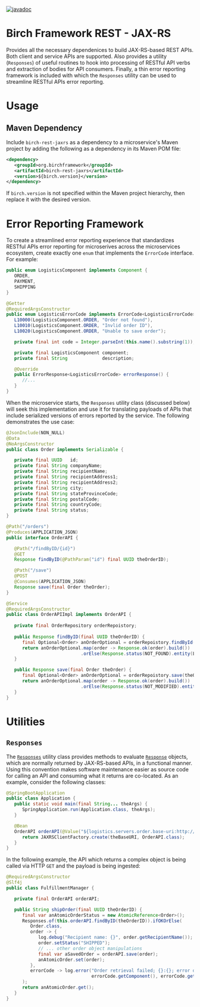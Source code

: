 [![javadoc](https://javadoc.io/badge2/org.birchframework/birch-rest-jaxrs/javadoc.svg)](https://javadoc.io/doc/org.birchframework/birch-rest-jaxrs)
# Birch Framework REST - JAX-RS
Provides all the necessary dependenices to build JAX-RS-based REST APIs.  Both client and service APIs are supported.  Also provides a utility (`Responses`) of useful
routines to hook into processing of RESTful API verbs and extraction of bodies for API consumers.  Finally, a thin error reporting framework is included with which
the `Responses` utility can be used to streamline RESTful APIs error reporting.

# Usage
## Maven Dependency
Include `birch-rest-jaxrs` as a dependency to a microservice's Maven project by adding the following as a dependency in its Maven POM file:
```xml
<dependency>
   <groupId>org.birchframework</groupId>
   <artifactId>birch-rest-jaxrs</artifactId>
   <version>${birch.version}</version>
</dependency>
```
If `birch.version` is not specified within the Maven project hierarchy, then replace it with the desired version.

# Error Reporting Framework
To create a streamlined error reporting experience that standardizes RESTful APIs error reporting for microserives across the microservices ecosystem, create
exactly one `enum` that implements the `ErrorCode` interface.  For example:
```java
public enum LogisticsComponent implements Component {
   ORDER,
   PAYMENT,
   SHIPPING
}

@Getter
@RequiredArgsConstructor
public enum LogisticsErrorCode implements ErrorCode<LogisticsErrorCode> {
   L10000(LogisticsComponent.ORDER, "Order not found"),
   L10010(LogisticsComponent.ORDER, "Invlid order ID"),
   L10020(LogisticsComponent.ORDER, "Unable to save order");

   private final int code = Integer.parseInt(this.name().substring(1));

   private final LogisticsComponent component;
   private final String             description;

   @Override
   public ErrorResponse<LogisticsErrorCode> errorResponse() {
      //...
   }
}
```
When the microservice starts, the `Responses` utility class (discussed below) will seek this implementation and use it for translating payloads of APIs that 
include serialized versions of errors reported by the service.  The following demonstrates the use case:
```java
@JsonInclude(NON_NULL)
@Data
@NoArgsConstructor
public class Order implements Serializable {

   private final UUID   id;
   private final String companyName;
   private final String recipientName;
   private final String recipientAddress1;
   private final String recipientAddress2;
   private final String city;
   private final String stateProvinceCode;
   private final String postalCode;
   private final String countryCode;
   private final String status;
}

@Path("/orders")
@Produces(APPLICATION_JSON)
public interface OrderAPI {

   @Path("/findByID/{id}")
   @GET
   Response findByID(@PathParam("id") final UUID theOrderID);

   @Path("/save")
   @POST
   @Consumes(APPLICATION_JSON)
   Response save(final Order theOrder);
}

@Service
@RequiredArgsConstructor
public class OrderAPIImpl implements OrderAPI {
   
   private final OrderRepository orderRepoistory;
   
   public Response findByID(final UUID theOrderID) {
      final Optional<Order> anOrderOptional = orderRepoistory.findById(theOrderID);
      return anOrderOptional.map(order -> Response.ok(order).build())
                            .orElse(Response.status(NOT_FOUND).entity(LogisticsErrorCode.L10000).build());
   }

   public Response save(final Order theOrder) {
      final Optional<Order> anOrderOptional = orderRepoistory.save(theOrder);
      return anOrderOptional.map(order -> Response.ok(order).build())
                            .orElse(Response.status(NOT_MODIFIED).entity(LogisticsErrorCode.L10020).build());
   }
}
```

# Utilities
## `Responses`
The [`Responses`](https://javadoc.io/doc/org.birchframework/birch-rest-jaxrs/latest/org/birchframework/framework/jaxrs/Responses.html) utility class
provides methods to evaluate [`Response`](https://javaee.github.io/javaee-spec/javadocs/javax/ws/rs/core/Response.html) objects, which are normally returned 
by JAX-RS-based APIs, in a functional manner.  Using this convention makes software maintenance easier as source code for calling an API and consuming what it returns 
are co-located.  As an example, consider the following classes:
```java
@SpringBootApplication
public class Application {
   public static void main(final String... theArgs) {
      SpringApplication.run(Application.class, theArgs);
   }

   @Bean
   OrderAPI orderAPI(@Value("${logistics.servers.order.base-uri:http://localhost:8080/api}") final String theBaseURI) {
      return JAXRSClientFactory.create(theBaseURI, OrderAPI.class);
   }
}
```
In the following example, the API which returns a complex object is being called via HTTP `GET` and the payload is being ingested:
```java
@RequiredArgsConstructor
@Slf4j
public class FulfillmentManager {

   private final OrderAPI orderAPI;

   public String shipOrder(final UUID theOrderID) {
      final var anAtomicOrderStatus = new AtomicReference<Order>();
      Responses.of(this.orderAPI.findByID(theOrderID)).ifOKOrElse(
         Order.class,
         order -> {
            log.debug("Recipient name: {}", order.getRecipientName());
            order.setStatus("SHIPPED");
            // ... other order object manipulations
            final var aSavedOrder = orderAPI.save(order);
            anAtomicOrder.set(order);
         }, 
         errorCode -> log.error("Order retrieval failed; {}:{}; error description: {}", 
                                errorCode.getComponent(), errorCode.getCode(), errorCode.getDescription())
      );
      return anAtomicOrder.get();
   }
}
```